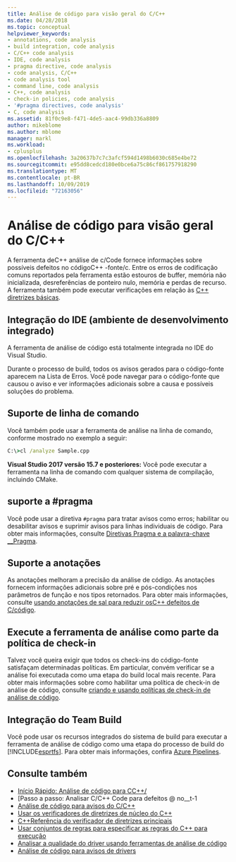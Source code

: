 ```yaml
---
title: Análise de código para visão geral do C/C++
ms.date: 04/28/2018
ms.topic: conceptual
helpviewer_keywords:
- annotations, code analysis
- build integration, code analysis
- C/C++ code analysis
- IDE, code analysis
- pragma directive, code analysis
- code analysis, C/C++
- code analysis tool
- command line, code analysis
- C++, code analysis
- check-in policies, code analysis
- '#pragma directives, code analysis'
- C, code analysis
ms.assetid: 81f0c9e8-f471-4de5-aac4-99db336a8809
author: mikeblome
ms.author: mblome
manager: markl
ms.workload:
- cplusplus
ms.openlocfilehash: 3a20637b7c7c3afcf594d1498b6030c685e4be72
ms.sourcegitcommit: e95dd8cedcd180e0bce6a75c86cf861757918290
ms.translationtype: MT
ms.contentlocale: pt-BR
ms.lasthandoff: 10/09/2019
ms.locfileid: "72163056"
---
```

# <a name="code-analysis-for-cc-overview"></a>Análise de código para visão geral do C/C++

A ferramenta deC++ análise de c/Code fornece informações sobre possíveis defeitos no códigoC++ -fonte/c. Entre os erros de codificação comuns reportados pela ferramenta estão estouros de buffer, memória não inicializada, desreferências de ponteiro nulo, memória e perdas de recurso. A ferramenta também pode executar verificações em relação às [ C++ diretrizes básicas](http://github.com/isocpp/CppCoreGuidelines/blob/master/CppCoreGuidelines.md).

## <a name="ide-integrated-development-environment-integration"></a>Integração do IDE (ambiente de desenvolvimento integrado)

A ferramenta de análise de código está totalmente integrada no IDE do Visual Studio.

Durante o processo de build, todos os avisos gerados para o código-fonte aparecem na Lista de Erros. Você pode navegar para o código-fonte que causou o aviso e ver informações adicionais sobre a causa e possíveis soluções do problema.

## <a name="command-line-support"></a>Suporte de linha de comando

Você também pode usar a ferramenta de análise na linha de comando, conforme mostrado no exemplo a seguir:

```cmd
C:\>cl /analyze Sample.cpp
```

**Visual Studio 2017 versão 15.7 e posteriores:** Você pode executar a ferramenta na linha de comando com qualquer sistema de compilação, incluindo CMake.

## <a name="pragma-support"></a>suporte a #pragma

Você pode usar a diretiva `#pragma` para tratar avisos como erros; habilitar ou desabilitar avisos e suprimir avisos para linhas individuais de código. Para obter mais informações, consulte [Diretivas Pragma e a palavra-chave __Pragma](https://docs.microsoft.com/cpp/preprocessor/pragma-directives-and-the-pragma-keyword).

## <a name="annotation-support"></a>Suporte a anotações

As anotações melhoram a precisão da análise de código. As anotações fornecem informações adicionais sobre pré e pós-condições nos parâmetros de função e nos tipos retornados. Para obter mais informações, consulte [usando anotações de sal para reduzir osC++ defeitos de C/código](../code-quality/using-sal-annotations-to-reduce-c-cpp-code-defects.md).

## <a name="run-analysis-tool-as-part-of-check-in-policy"></a>Execute a ferramenta de análise como parte da política de check-in

Talvez você queira exigir que todos os check-ins do código-fonte satisfaçam determinadas políticas. Em particular, convém verificar se a análise foi executada como uma etapa do build local mais recente. Para obter mais informações sobre como habilitar uma política de check-in de análise de código, consulte [criando e usando políticas de check-in de análise de código](../code-quality/how-to-create-or-update-standard-code-analysis-check-in-policies.md).

## <a name="team-build-integration"></a>Integração do Team Build

Você pode usar os recursos integrados do sistema de build para executar a ferramenta de análise de código como uma etapa do processo de build do [!INCLUDE[esprtfs](../code-quality/includes/esprtfs_md.md)]. Para obter mais informações, confira [Azure Pipelines](/azure/devops/pipelines/index?view=vsts).

## <a name="see-also"></a>Consulte também

- [Início Rápido: Análise de código para CC++/](quick-start-code-analysis-for-c-cpp.md)
- [Passo a passo: Analisar C/C++ Code para defeitos @ no__t-1
- [Análise de código para avisos do C/C++](code-analysis-for-c-cpp-warnings.md)
- [Usar os verificadores de diretrizes de núcleo do C++](using-the-cpp-core-guidelines-checkers.md)
- [C++Referência do verificador de diretrizes principais](code-analysis-for-cpp-corecheck.md)
- [Usar conjuntos de regras para especificar as regras do C++ para execução](using-rule-sets-to-specify-the-cpp-rules-to-run.md)
- [Analisar a qualidade do driver usando ferramentas de análise de código](/windows-hardware/drivers/develop/analyzing-driver-quality-by-using-code-analysis-tools)
- [Análise de código para avisos de drivers](/windows-hardware/drivers/devtest/prefast-for-drivers-warnings)
